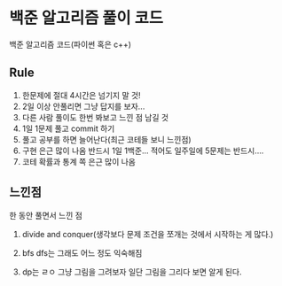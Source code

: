 # 백준 알고리즘 풀이 코드
백준 알고리즘  코드(파이썬 혹은 c++)

Rule
----
1. 한문제에 절대 4시간은 넘기지 말 것!
2. 2일 이상 안풀리면 그냥 답지를 보자...
3. 다른 사람 풀이도 한번 봐보고 느낀 점 남길 것
4. 1일 1문제 풀고 commit 하기
5. 풀고 공부를 하면 늘어난다(최근 코테들 보니 느낀점)
6. 구현 은근 많이 나옴 반드시 1일 1백준... 적어도 일주일에 5문제는 반드시....
7. 코테 확률과 통계 쪽 은근 많이 나옴


느낀점
-----

한 동안 풀면서 느낀 점

1. divide and conquer(생각보다 문제 조건을 쪼개는 것에서 시작하는 게 많다.)

2. bfs dfs는 그래도 어느 정도 익숙해짐

3.  dp는 ㄹㅇ 그냥 그림을 그려보자 일단 그림을 그리다 보면 알게 된다.


